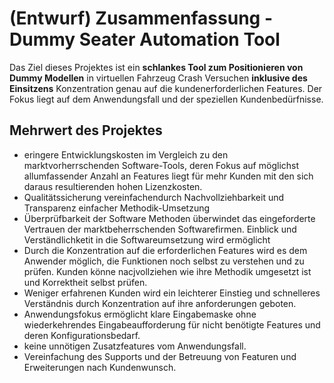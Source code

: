 # (Entwurf) Zusammenfassung - Dummy Seater Automation Tool

Das Ziel dieses Projektes ist ein __schlankes Tool zum Positionieren von Dummy Modellen__ in virtuellen Fahrzeug Crash Versuchen __inklusive des Einsitzens__
Konzentration genau auf die kundenerforderlichen Features. Der Fokus liegt auf dem Anwendungsfall und der speziellen Kundenbedürfnisse.

## Mehrwert des Projektes
* eringere Entwicklungskosten im Vergleich zu den marktvorherrschenden Software-Tools, deren Fokus auf möglichst allumfassender Anzahl an Features liegt für mehr Kunden mit den sich daraus resultierenden hohen Lizenzkosten.
* Qualitätssicherung vereinfachendurch Nachvollziehbarkeit und Transparenz einfacher Methodik-Umsetzung 
 * Überprüfbarkeit der Software Methoden überwindet das eingeforderte Vertrauen der marktbeherrschenden Softwarefirmen. Einblick und  Verständlichketit in die Softwareumsetzung wird ermöglicht
 * Durch die Konzentration auf die erforderlichen Features wird es dem Anwender möglich, die Funktionen noch selbst zu verstehen und zu prüfen. Kunden könne nacjvollziehen wie ihre Methodik umgesetzt ist und Korrektheit selbst prüfen. 
* Weniger erfahrenen Kunden wird ein leichterer Einstieg und schnelleres Verständnis durch Konzentration auf ihre anforderungen geboten.
* Anwendungsfokus ermöglicht klare Eingabemaske ohne wiederkehrendes Eingabeaufforderung für nicht benötigte Features und deren Konfigurationsbedarf. 
 * keine unnötigen Zusatzfeatures vom Anwendungsfall.
* Vereinfachung des Supports und der Betreuung von Featuren und Erweiterungen nach Kundenwunsch.
